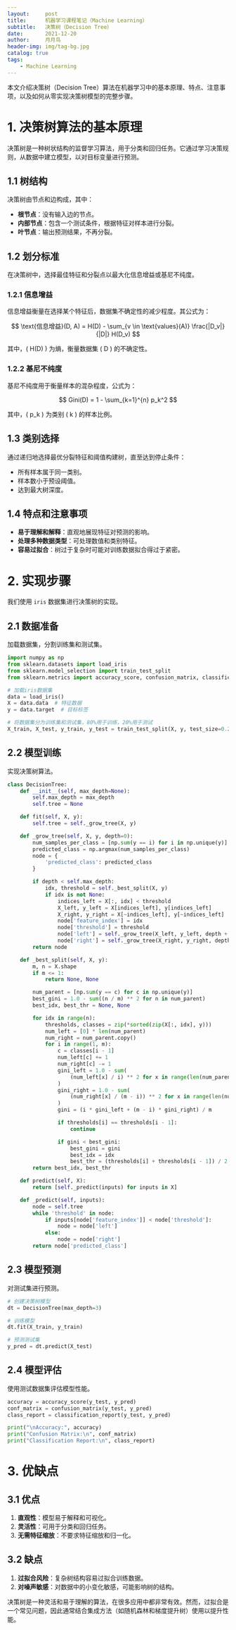 ```yaml
---
layout:     post
title:      机器学习课程笔记（Machine Learning）
subtitle:   决策树（Decision Tree）
date:       2021-12-20
author:     月月鸟
header-img: img/tag-bg.jpg
catalog: true
tags:
    - Machine Learning
---
```


本文介绍决策树（Decision Tree）算法在机器学习中的基本原理、特点、注意事项，以及如何从零实现决策树模型的完整步骤。

# 1. 决策树算法的基本原理

决策树是一种树状结构的监督学习算法，用于分类和回归任务。它通过学习决策规则，从数据中建立模型，以对目标变量进行预测。

## 1.1 树结构

决策树由节点和边构成，其中：

- **根节点**：没有输入边的节点。
- **内部节点**：包含一个测试条件，根据特征对样本进行分裂。
- **叶节点**：输出预测结果，不再分裂。

## 1.2 划分标准

在决策树中，选择最佳特征和分裂点以最大化信息增益或基尼不纯度。

### 1.2.1 信息增益

信息增益衡量在选择某个特征后，数据集不确定性的减少程度。其公式为：

$$
\text{信息增益}(D, A) = H(D) - \sum_{v \in \text{values}(A)} \frac{|D_v|}{|D|} H(D_v)
$$

其中，\( H(D) \) 为熵，衡量数据集 \( D \) 的不确定性。

### 1.2.2 基尼不纯度

基尼不纯度用于衡量样本的混杂程度，公式为：

$$
Gini(D) = 1 - \sum_{k=1}^{n} p_k^2
$$

其中，\( p_k \) 为类别 \( k \) 的样本比例。

## 1.3 类别选择

通过递归地选择最优分裂特征和阈值构建树，直至达到停止条件：

- 所有样本属于同一类别。
- 样本数小于预设阈值。
- 达到最大树深度。

## 1.4 特点和注意事项

- **易于理解和解释**：直观地展现特征对预测的影响。
- **处理多种数据类型**：可处理数值和类别特征。
- **容易过拟合**：树过于复杂时可能对训练数据拟合得过于紧密。

# 2. 实现步骤

我们使用 `iris` 数据集进行决策树的实现。

## 2.1 数据准备

加载数据集，分割训练集和测试集。

```python
import numpy as np
from sklearn.datasets import load_iris
from sklearn.model_selection import train_test_split
from sklearn.metrics import accuracy_score, confusion_matrix, classification_report

# 加载iris数据集
data = load_iris()
X = data.data  # 特征数据
y = data.target  # 目标标签

# 将数据集分为训练集和测试集，80%用于训练，20%用于测试
X_train, X_test, y_train, y_test = train_test_split(X, y, test_size=0.2, random_state=42)
```

## 2.2 模型训练

实现决策树算法。

```python
class DecisionTree:
    def __init__(self, max_depth=None):
        self.max_depth = max_depth
        self.tree = None

    def fit(self, X, y):
        self.tree = self._grow_tree(X, y)

    def _grow_tree(self, X, y, depth=0):
        num_samples_per_class = [np.sum(y == i) for i in np.unique(y)]
        predicted_class = np.argmax(num_samples_per_class)
        node = {
            'predicted_class': predicted_class
        }

        if depth < self.max_depth:
            idx, threshold = self._best_split(X, y)
            if idx is not None:
                indices_left = X[:, idx] < threshold
                X_left, y_left = X[indices_left], y[indices_left]
                X_right, y_right = X[~indices_left], y[~indices_left]
                node['feature_index'] = idx
                node['threshold'] = threshold
                node['left'] = self._grow_tree(X_left, y_left, depth + 1)
                node['right'] = self._grow_tree(X_right, y_right, depth + 1)
        return node

    def _best_split(self, X, y):
        m, n = X.shape
        if m <= 1:
            return None, None

        num_parent = [np.sum(y == c) for c in np.unique(y)]
        best_gini = 1.0 - sum((n / m) ** 2 for n in num_parent)
        best_idx, best_thr = None, None

        for idx in range(n):
            thresholds, classes = zip(*sorted(zip(X[:, idx], y)))
            num_left = [0] * len(num_parent)
            num_right = num_parent.copy()
            for i in range(1, m):
                c = classes[i - 1]
                num_left[c] += 1
                num_right[c] -= 1
                gini_left = 1.0 - sum(
                    (num_left[x] / i) ** 2 for x in range(len(num_parent))
                )
                gini_right = 1.0 - sum(
                    (num_right[x] / (m - i)) ** 2 for x in range(len(num_parent))
                )
                gini = (i * gini_left + (m - i) * gini_right) / m

                if thresholds[i] == thresholds[i - 1]:
                    continue

                if gini < best_gini:
                    best_gini = gini
                    best_idx = idx
                    best_thr = (thresholds[i] + thresholds[i - 1]) / 2
        return best_idx, best_thr

    def predict(self, X):
        return [self._predict(inputs) for inputs in X]

    def _predict(self, inputs):
        node = self.tree
        while 'threshold' in node:
            if inputs[node['feature_index']] < node['threshold']:
                node = node['left']
            else:
                node = node['right']
        return node['predicted_class']
```

## 2.3 模型预测

对测试集进行预测。

```python
# 创建决策树模型
dt = DecisionTree(max_depth=3)

# 训练模型
dt.fit(X_train, y_train)

# 预测测试集
y_pred = dt.predict(X_test)
```

## 2.4 模型评估

使用测试数据集评估模型性能。

```python
accuracy = accuracy_score(y_test, y_pred)
conf_matrix = confusion_matrix(y_test, y_pred)
class_report = classification_report(y_test, y_pred)

print("\nAccuracy:", accuracy)
print("Confusion Matrix:\n", conf_matrix)
print("Classification Report:\n", class_report)
```

# 3. 优缺点

## 3.1 优点

1. **直观性**：模型易于解释和可视化。
2. **灵活性**：可用于分类和回归任务。
3. **无需特征缩放**：不要求特征缩放和归一化。

## 3.2 缺点

1. **过拟合风险**：复杂树结构容易过拟合训练数据。
2. **对噪声敏感**：对数据中的小变化敏感，可能影响树的结构。

决策树是一种灵活和易于理解的算法，在很多应用中都非常有效。然而，过拟合是一个常见问题，因此通常结合集成方法（如随机森林和梯度提升树）使用以提升性能。
